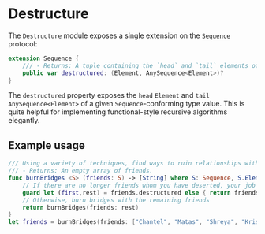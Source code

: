 # Destructure

The `Destructure` module exposes a single extension on the [`Sequence`](https://developer.apple.com/documentation/swift/sequence) protocol:

```Swift
extension Sequence {
    /// - Returns: A tuple containing the `head` and `tail` elements of this sequence, if this sequence is not empty. Otherwise, `nil`.
    public var destructured: (Element, AnySequence<Element>)?
}
```

The `destructured` property exposes the `head` `Element` and `tail` `AnySequence<Element>` of a given `Sequence`-conforming type value. This is quite helpful for implementing functional-style recursive algorithms elegantly.

## Example usage

```Swift
/// Using a variety of techniques, find ways to ruin relationships with the given `friends`.
/// - Returns: An empty array of friends.
func burnBridges <S> (friends: S) -> [String] where S: Sequence, S.Element == String {
    // If there are no longer friends whom you have deserted, your job is done
    guard let (first,rest) = friends.destructured else { return friends }
    // Otherwise, burn bridges with the remaining friends
    return burnBridges(friends: rest)
}
let friends = burnBridges(friends: ["Chantel", "Matas", "Shreya", "Krish", "Carol"]) // => []
```
